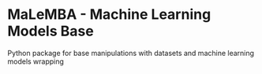 # MaLeMBA - Machine Learning Models Base
Python package for base manipulations with datasets and machine learning models wrapping
